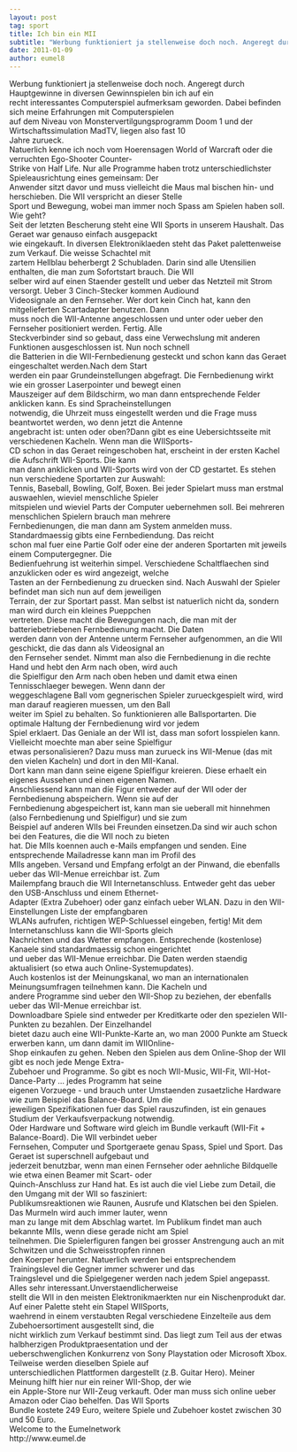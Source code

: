 ```yaml
---
layout: post
tag: sport
title: Ich bin ein MII
subtitle: "Werbung funktioniert ja stellenweise doch noch. Angeregt durch Hauptgewinne in diversen Gewinnspielen bin ich auf ein recht interessantes Computerspiel aufmerksam geworden. Dabei befinden sich meine Erfahrungen mit Computerspielen auf dem Niveau von Mon&hellip;"
date: 2011-01-09
author: eumel8
---
```


<p>Werbung funktioniert ja stellenweise doch noch. Angeregt durch Hauptgewinne in diversen Gewinnspielen bin ich auf ein<br />recht interessantes Computerspiel aufmerksam geworden. Dabei befinden sich meine Erfahrungen mit Computerspielen<br />auf dem Niveau von Monstervertilgungsprogramm Doom 1 und der Wirtschaftssimulation MadTV, liegen also fast 10<br />Jahre zurueck. 
<br/>
Natuerlich kenne ich noch vom Hoerensagen World of Warcraft oder die verruchten Ego-Shooter Counter-<br />Strike von Half Life. Nur alle Programme haben trotz unterschiedlichster Spieleausrichtung eines gemeinsam: Der<br />Anwender sitzt davor und muss vielleicht die Maus mal bischen hin- und herschieben. Die WII verspricht an dieser Stelle<br />Sport und Bewegung, wobei man immer noch Spass am Spielen haben soll. Wie geht?<br />Seit der letzten Bescherung steht eine WII Sports in unserem Haushalt. Das Geraet war genauso einfach ausgepackt<br />wie eingekauft. In diversen Elektroniklaeden steht das Paket palettenweise zum Verkauf. Die weisse Schachtel mit<br />zartem Hellblau beherbergt 2 Schubladen. Darin sind alle Utensilien enthalten, die man zum Sofortstart brauch. Die WII<br />selber wird auf einen Staender gestellt und ueber das Netzteil mit Strom versorgt. Ueber 3 Cinch-Stecker kommen Audiound<br />Videosignale an den Fernseher. Wer dort kein Cinch hat, kann den mitgelieferten Scartadapter benutzen. Dann<br />muss noch die WII-Antenne angeschlossen und unter oder ueber den Fernseher positioniert werden. Fertig. Alle<br />Steckverbinder sind so gebaut, dass eine Verwechslung mit anderen Funktionen ausgeschlossen ist. Nun noch schnell<br />die Batterien in die WII-Fernbedienung gesteckt und schon kann das Geraet eingeschaltet werden.Nach dem Start<br />werden ein paar Grundeinstellungen abgefragt. Die Fernbedienung wirkt wie ein grosser Laserpointer und bewegt einen<br />Mauszeiger auf dem Bildschirm, wo man dann entsprechende Felder anklicken kann. Es sind Spracheinstellungen<br />notwendig, die Uhrzeit muss eingestellt werden und die Frage muss beantwortet werden, wo denn jetzt die Antenne<br />angebracht ist: unten oder oben?Dann gibt es eine Uebersichtsseite mit verschiedenen Kacheln. Wenn man die WIISports-<br />CD schon in das Geraet reingeschoben hat, erscheint in der ersten Kachel die Aufschrift WII-Sports. Die kann<br />man dann anklicken und WII-Sports wird von der CD gestartet. Es stehen nun verschiedene Sportarten zur Auswahl:<br />Tennis, Baseball, Bowling, Golf, Boxen. Bei jeder Spielart muss man erstmal auswaehlen, wieviel menschliche Spieler<br />mitspielen und wieviel Parts der Computer uebernehmen soll. Bei mehreren menschlichen Spielern brauch man mehrere<br />Fernbedienungen, die man dann am System anmelden muss. Standardmaessig gibts eine Fernbediendung. Das reicht<br />schon mal fuer eine Partie Golf oder eine der anderen Sportarten mit jeweils einem Computergegner. Die<br />Bedienfuehrung ist weiterhin simpel. Verschiedene Schaltflaechen sind anzuklicken oder es wird angezeigt, welche<br />Tasten an der Fernbedienung zu druecken sind. Nach Auswahl der Spieler befindet man sich nun auf dem jeweiligen<br />Terrain, der zur Sportart passt. Man selbst ist natuerlich nicht da, sondern man wird durch ein kleines Pueppchen<br />vertreten. Diese macht die Bewegungen nach, die man mit der batteriebetriebenen Fernbedienung macht. Die Daten<br />werden dann von der Antenne unterm Fernseher aufgenommen, an die WII geschickt, die das dann als Videosignal an<br />den Fernseher sendet. Nimmt man also die Fernbedienung in die rechte Hand und hebt den Arm nach oben, wird auch<br />die Spielfigur den Arm nach oben heben und damit etwa einen Tennisschlaeger bewegen. Wenn dann der<br />weggeschlagene Ball vom gegnerischen Spieler zurueckgespielt wird, wird man darauf reagieren muessen, um den Ball<br />weiter im Spiel zu behalten. So funktionieren alle Ballsportarten. Die optimale Haltung der Fernbedienung wird vor jedem<br />Spiel erklaert. Das Geniale an der WII ist, dass man sofort losspielen kann. Vielleicht moechte man aber seine Spielfigur<br />etwas personalisieren? Dazu muss man zurueck ins WII-Menue (das mit den vielen Kacheln) und dort in den MII-Kanal.<br />Dort kann man dann seine eigene Spielfigur kreieren. Diese erhaelt ein eigenes Aussehen und einen eigenen Namen.<br />Anschliessend kann man díe Figur entweder auf der WII oder der Fernbedienung abspeichern. Wenn sie auf der<br />Fernbedienung abgespeichert ist, kann man sie ueberall mit hinnehmen (also Fernbedienung und Spielfigur) und sie zum<br />Beispiel auf anderen WIIs bei Freunden einsetzen.Da sind wir auch schon bei den Features, die die WII noch zu bieten<br />hat. Die MIIs koennen auch e-Mails empfangen und senden. Eine entsprechende Mailadresse kann man im Profil des<br />MIIs angeben. Versand und Empfang erfolgt an der Pinwand, die ebenfalls ueber das WII-Menue erreichbar ist. Zum<br />Mailempfang brauch die WII Internetanschluss. Entweder geht das ueber den USB-Anschluss und einem Ethernet-<br />Adapter (Extra Zubehoer) oder ganz einfach ueber WLAN. Dazu in den WII-Einstellungen Liste der empfangbaren<br />WLANs aufrufen, richtigen WEP-Schluessel eingeben, fertig! Mit dem Internetanschluss kann die WII-Sports gleich<br />Nachrichten und das Wetter empfangen. Entsprechende (kostenlose) Kanaele sind standardmaessig schon eingerichtet<br />und ueber das WII-Menue erreichbar. Die Daten werden staendig aktualisiert (so etwa auch Online-Systemupdates).<br />Auch kostenlos ist der Meinungskanal, wo man an internationalen Meinungsumfragen teilnehmen kann. Die Kacheln und<br />andere Programme sind ueber den WII-Shop zu beziehen, der ebenfalls ueber das WII-Menue erreichbar ist.<br />Downloadbare Spiele sind entweder per Kreditkarte oder den spezielen WII-Punkten zu bezahlen. Der Einzelhandel<br />bietet dazu auch eine WII-Punkte-Karte an, wo man 2000 Punkte am Stueck erwerben kann, um dann damit im WIIOnline-<br />Shop einkaufen zu gehen. Neben den Spielen aus dem Online-Shop der WII gibt es noch jede Menge Extra-<br />Zubehoer und Programme. So gibt es noch WII-Music, WII-Fit, WII-Hot-Dance-Party ... jedes Programm hat seine<br />eigenen Vorzuege - und brauch unter Umstaenden zusaetzliche Hardware wie zum Beispiel das Balance-Board. Um die<br />jeweiligen Spezifikationen fuer das Spiel rauszufinden, ist ein genaues Studium der Verkaufsverpackung notwendig.<br />Oder Hardware und Software wird gleich im Bundle verkauft (WII-Fit + Balance-Board). Die WII verbindet ueber<br />Fernsehen, Computer und Sportgeraete genau Spass, Spiel und Sport. Das Geraet ist superschnell aufgebaut und<br />jederzeit benutzbar, wenn man einen Fernseher oder aehnliche Bildquelle wie etwa einen Beamer mit Scart- oder<br />Quinch-Anschluss zur Hand hat. Es ist auch die viel Liebe zum Detail, die den Umgang mit der WII so fasziniert:<br />Publikumsreaktionen wie Raunen, Ausrufe und Klatschen bei den Spielen. Das Murmeln wird auch immer lauter, wenn<br />man zu lange mit dem Abschlag wartet. Im Publikum findet man auch bekannte MIIs, wenn diese gerade nicht am Spiel<br />teilnehmen. Die Spielerfiguren fangen bei grosser Anstrengung auch an mit Schwitzen und die Schweisstropfen rinnen<br />den Koerper herunter. Natuerlich werden bei entsprechendem Trainingslevel die Gegner immer schwerer und das<br />Traingslevel und die Spielgegener werden nach jedem Spiel angepasst. Alles sehr interessant.Unverstaendlicherweise<br />stellt die WII in den meisten Elektronikmaerkten nur ein Nischenprodukt dar. Auf einer Palette steht ein Stapel WIISports,<br />waehrend in einem verstaubten Regal verschiedene Einzelteile aus dem Zubehoersortiment ausgestellt sind, die<br />nicht wirklich zum Verkauf bestimmt sind. Das liegt zum Teil aus der etwas halbherzigen Produktpraesentation und der<br />ueberschwenglichen Konkurrenz von Sony Playstation oder Microsoft Xbox. Teilweise werden dieselben Spiele auf<br />unterschiedlichen Plattformen dargestellt (z.B. Guitar Hero). Meiner Meinung hilft hier nur ein reiner WII-Shop, der wie<br />ein Apple-Store nur WII-Zeug verkauft. Oder man muss sich online ueber Amazon oder Ciao behelfen. Das WII Sports<br />Bundle kostete 249 Euro, weitere Spiele und Zubehoer kostet zwischen 30 und 50 Euro.<br />Welcome to the Eumelnetwork<br />http://www.eumel.de</p>
